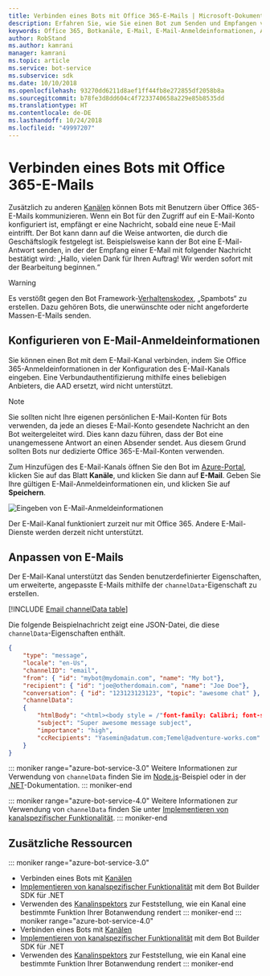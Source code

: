 ```yaml
---
title: Verbinden eines Bots mit Office 365-E-Mails | Microsoft-Dokumentation
description: Erfahren Sie, wie Sie einen Bot zum Senden und Empfangen von E-Mails mit Office 365 konfigurieren.
keywords: Office 365, Botkanäle, E-Mail, E-Mail-Anmeldeinformationen, Azure-Portal, benutzerdefinierte E-Mail
author: RobStand
ms.author: kamrani
manager: kamrani
ms.topic: article
ms.service: bot-service
ms.subservice: sdk
ms.date: 10/10/2018
ms.openlocfilehash: 93270dd6211d8aef1ff44fb8e272855df2058b8a
ms.sourcegitcommit: b78fe3d8dd604c4f7233740658a229e85b8535dd
ms.translationtype: HT
ms.contentlocale: de-DE
ms.lasthandoff: 10/24/2018
ms.locfileid: "49997207"
---
```

# <a name="connect-a-bot-to-office-365-email"></a>Verbinden eines Bots mit Office 365-E-Mails

Zusätzlich zu anderen [Kanälen](~/bot-service-manage-channels.md) können Bots mit Benutzern über Office 365-E-Mails kommunizieren. Wenn ein Bot für den Zugriff auf ein E-Mail-Konto konfiguriert ist, empfängt er eine Nachricht, sobald eine neue E-Mail eintrifft. Der Bot kann dann auf die Weise antworten, die durch die Geschäftslogik festgelegt ist. Beispielsweise kann der Bot eine E-Mail-Antwort senden, in der der Empfang einer E-Mail mit folgender Nachricht bestätigt wird: „Hallo, vielen Dank für Ihren Auftrag! Wir werden sofort mit der Bearbeitung beginnen.“

> [!WARNING]
> Es verstößt gegen den Bot Framework-[Verhaltenskodex](https://www.botframework.com/Content/Microsoft-Bot-Framework-Preview-Online-Services-Agreement.htm), „Spambots“ zu erstellen. Dazu gehören Bots, die unerwünschte oder nicht angeforderte Massen-E-Mails senden.

## <a name="configure-email-credentials"></a>Konfigurieren von E-Mail-Anmeldeinformationen

Sie können einen Bot mit dem E-Mail-Kanal verbinden, indem Sie Office 365-Anmeldeinformationen in der Konfiguration des E-Mail-Kanals eingeben.
Eine Verbundauthentifizierung mithilfe eines beliebigen Anbieters, die AAD ersetzt, wird nicht unterstützt.

> [!NOTE]
> Sie sollten nicht Ihre eigenen persönlichen E-Mail-Konten für Bots verwenden, da jede an dieses E-Mail-Konto gesendete Nachricht an den Bot weitergeleitet wird. Dies kann dazu führen, dass der Bot eine unangemessene Antwort an einen Absender sendet. Aus diesem Grund sollten Bots nur dedizierte Office 365-E-Mail-Konten verwenden.

Zum Hinzufügen des E-Mail-Kanals öffnen Sie den Bot im [Azure-Portal](https://portal.azure.com/), klicken Sie auf das Blatt **Kanäle**, und klicken Sie dann auf **E-Mail**. Geben Sie Ihre gültigen E-Mail-Anmeldeinformationen ein, und klicken Sie auf **Speichern**.

![Eingeben von E-Mail-Anmeldeinformationen](~/media/bot-service-channel-connect-email/bot-service-channel-connect-email-credentials.png)

Der E-Mail-Kanal funktioniert zurzeit nur mit Office 365. Andere E-Mail-Dienste werden derzeit nicht unterstützt.

## <a name="customize-emails"></a>Anpassen von E-Mails

Der E-Mail-Kanal unterstützt das Senden benutzerdefinierter Eigenschaften, um erweiterte, angepasste E-Mails mithilfe der `channelData`-Eigenschaft zu erstellen.

[!INCLUDE [Email channelData table](~/includes/snippet-channelData-email.md)]

Die folgende Beispielnachricht zeigt eine JSON-Datei, die diese `channelData`-Eigenschaften enthält.

```json
{
    "type": "message",
    "locale": "en-Us",
    "channelID": "email",
    "from": { "id": "mybot@mydomain.com", "name": "My bot"},
    "recipient": { "id": "joe@otherdomain.com", "name": "Joe Doe"},
    "conversation": { "id": "123123123123", "topic": "awesome chat" },
    "channelData":
    {
        "htmlBody": "<html><body style = /"font-family: Calibri; font-size: 11pt;/" >This is more than awesome.</body></html>",
        "subject": "Super awesome message subject",
        "importance": "high",
        "ccRecipients": "Yasemin@adatum.com;Temel@adventure-works.com"
    }
}
```

::: moniker range="azure-bot-service-3.0"
Weitere Informationen zur Verwendung von `channelData` finden Sie im [Node.js](https://github.com/Microsoft/BotBuilder-Samples/tree/master/Node/core-ChannelData)-Beispiel oder in der [.NET](~/dotnet/bot-builder-dotnet-channeldata.md)-Dokumentation.
::: moniker-end

::: moniker range="azure-bot-service-4.0"
Weitere Informationen zur Verwendung von `channelData` finden Sie unter [Implementieren von kanalspezifischer Funktionalität](~/v4sdk/bot-builder-channeldata.md).
::: moniker-end

## <a name="additional-resources"></a>Zusätzliche Ressourcen

<!-- Put whole list in monikers, even though it's just the second item that needs to be different. -->
::: moniker range="azure-bot-service-3.0"
* Verbinden eines Bots mit [Kanälen](~/bot-service-manage-channels.md)
* [Implementieren von kanalspezifischer Funktionalität](dotnet/bot-builder-dotnet-channeldata.md) mit dem Bot Builder SDK für .NET
* Verwenden des [Kanalinspektors](bot-service-channel-inspector.md) zur Feststellung, wie ein Kanal eine bestimmte Funktion Ihrer Botanwendung rendert
::: moniker-end
::: moniker range="azure-bot-service-4.0"
* Verbinden eines Bots mit [Kanälen](~/bot-service-manage-channels.md)
* [Implementieren von kanalspezifischer Funktionalität](~/v4sdk/bot-builder-channeldata.md) mit dem Bot Builder SDK für .NET
* Verwenden des [Kanalinspektors](bot-service-channel-inspector.md) zur Feststellung, wie ein Kanal eine bestimmte Funktion Ihrer Botanwendung rendert
::: moniker-end
